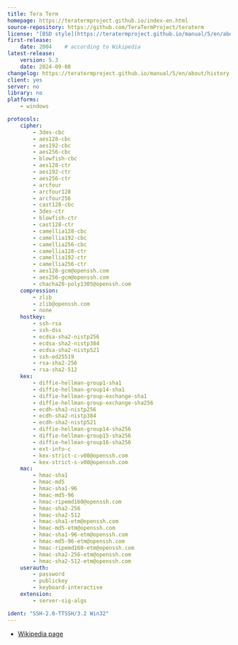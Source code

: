 ```yaml
---
title: Tera Term
homepage: https://teratermproject.github.io/index-en.html
source-repository: https://github.com/TeraTermProject/teraterm
license: "[BSD style](https://teratermproject.github.io/manual/5/en/about/copyright.html)"
first-release:
    date: 2004    # according to Wikipedia
latest-release:
    version: 5.3
    date: 2024-09-08
changelog: https://teratermproject.github.io/manual/5/en/about/history.html
client: yes
server: no
library: no
platforms:
    - windows

protocols:
    cipher:
        - 3des-cbc
        - aes128-cbc
        - aes192-cbc
        - aes256-cbc
        - blowfish-cbc
        - aes128-ctr
        - aes192-ctr
        - aes256-ctr
        - arcfour
        - arcfour128
        - arcfour256
        - cast128-cbc
        - 3des-ctr
        - blowfish-ctr
        - cast128-ctr
        - camellia128-cbc
        - camellia192-cbc
        - camellia256-cbc
        - camellia128-ctr
        - camellia192-ctr
        - camellia256-ctr
        - aes128-gcm@openssh.com
        - aes256-gcm@openssh.com
        - chacha20-poly1305@openssh.com
    compression:
        - zlib
        - zlib@openssh.com
        - none
    hostkey:
        - ssh-rsa
        - ssh-dss
        - ecdsa-sha2-nistp256
        - ecdsa-sha2-nistp384
        - ecdsa-sha2-nistp521
        - ssh-ed25519
        - rsa-sha2-256
        - rsa-sha2-512
    kex:
        - diffie-hellman-group1-sha1
        - diffie-hellman-group14-sha1
        - diffie-hellman-group-exchange-sha1
        - diffie-hellman-group-exchange-sha256
        - ecdh-sha2-nistp256
        - ecdh-sha2-nistp384
        - ecdh-sha2-nistp521
        - diffie-hellman-group14-sha256
        - diffie-hellman-group15-sha256
        - diffie-hellman-group16-sha256
        - ext-info-c
        - kex-strict-c-v00@openssh.com
        - kex-strict-s-v00@openssh.com
    mac:
        - hmac-sha1
        - hmac-md5
        - hmac-sha1-96
        - hmac-md5-96
        - hmac-ripemd160@openssh.com
        - hmac-sha2-256
        - hmac-sha2-512
        - hmac-sha1-etm@openssh.com
        - hmac-md5-etm@openssh.com
        - hmac-sha1-96-etm@openssh.com
        - hmac-md5-96-etm@openssh.com
        - hmac-ripemd160-etm@openssh.com
        - hmac-sha2-256-etm@openssh.com
        - hmac-sha2-512-etm@openssh.com
    userauth:
        - password
        - publickey
        - keyboard-interactive
    extension:
        - server-sig-algs

ident: "SSH-2.0-TTSSH/3.2 Win32"
---
```

* [Wikipedia page](https://en.wikipedia.org/wiki/Tera_Term)
